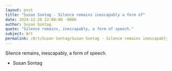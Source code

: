 ```yaml
---
layout: post
title: "Susan Sontag - Silence remains inescapably a form of"
date: 2024-12-28 12:00:00 -0000
author: Susan Sontag
quote: "Silence remains, inescapably, a form of speech."
subject: Art
permalink: /Art/Susan Sontag/Susan Sontag - Silence remains inescapably a form of
---
```


Silence remains, inescapably, a form of speech.

- Susan Sontag
